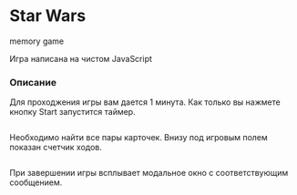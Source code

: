<h1>Star Wars</h1>
<p>memory game</p>
<p>Игра написана на чистом JavaScript</p>

<h3>Описание</h3>
<p> Для проходжения игры вам дается 1 минута. Как только вы нажмете кнопку Start запустится таймер.</p>
<img src='https://imageup.ru/img270/4040407/2022-10-08_22-12-05.jpg' alt=''/>

<p>Необходимо найти все пары карточек. Внизу под игровым полем показан счетчик ходов.</p>
<img src='https://imageup.ru/img145/4040408/2022-10-08_22-14-11.jpg' alt=''/>

<p>При завершении игры всплывает модальное окно с соответствующим сообщением.</p>
<img src='https://imageup.ru/img169/4040409/2022-10-08_22-14-44.jpg' alt=''/>
